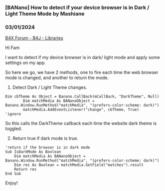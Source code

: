 ### [BANano] How to detect if your device browser is in Dark / Light Theme Mode by Mashiane
### 03/01/2024
[B4X Forum - B4J - Libraries](https://www.b4x.com/android/forum/threads/159609/)

Hi Fam  
  
I want to detect if my device browser is in dark/ light mode and apply some settings on my app.  
  
So here we go, we have 2 methods, one to fire each time the web browser mode is changed, and another to return the mode.  
  
1. Detect Dark / Light Theme changes.  

```B4X
Dim cbTheme As Object = Banano.CallBack(mCallBack, "DarkTheme", Null)  
        Dim matchMedia As BANanoObject = Banano.Window.RunMethod("matchMedia", "(prefers-color-scheme: dark)")  
        matchMedia.AddEventListener("change", cbTheme, True)        'ignore
```

  
  
So this calls the DarkTheme callback each time the website dark theme is toggled.  
  
2. Return true if dark mode is true.  
  

```B4X
'return if the browser is in dark mode  
Sub IsDarkMode As Boolean  
    Dim matchMedia As BANanoObject = Banano.Window.RunMethod("matchMedia", "(prefers-color-scheme: dark)")  
    Dim res As Boolean = matchMedia.GetField("matches").result  
    Return res  
End Sub
```

  
  
Enjoy!